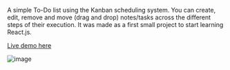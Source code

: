 A simple To-Do list using the Kanban scheduling system. You can create, edit, remove and move (drag and drop) notes/tasks across the different steps of their execution. It was made as a first small project to start learning React.js.

[Live demo here](https://kanban-board-tadej.vercel.app)

![image](https://github.com/tadejrebernjak/kanban-board/assets/89967862/26d29a44-b8ae-4135-befa-785033ed8c7a)
